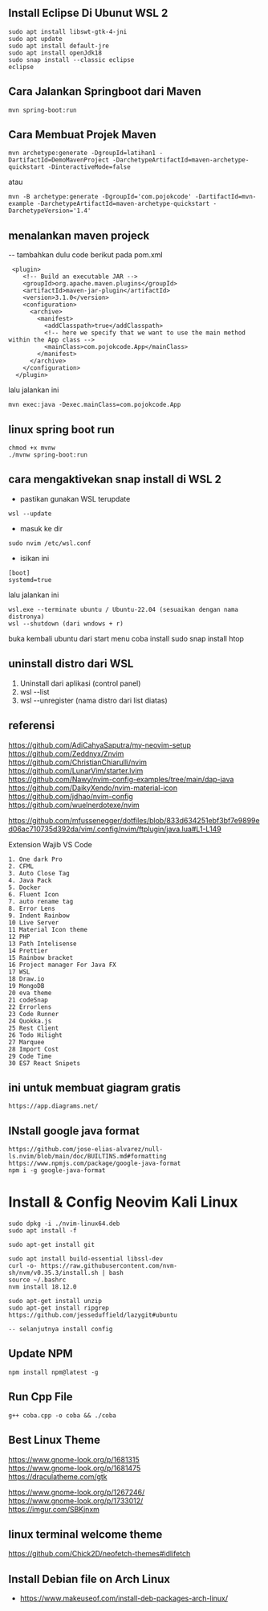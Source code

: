 ## Install Eclipse Di Ubunut WSL 2
```
sudo apt install libswt-gtk-4-jni
sudo apt update
sudo apt install default-jre
sudo apt install openJdk18
sudo snap install --classic eclipse
eclipse
```

## Cara Jalankan Springboot dari Maven
```
mvn spring-boot:run
```
## Cara Membuat Projek Maven
```
mvn archetype:generate -DgroupId=latihan1 -DartifactId=DemoMavenProject -DarchetypeArtifactId=maven-archetype-quickstart -DinteractiveMode=false
```
atau 
```
mvn -B archetype:generate -DgroupId='com.pojokcode' -DartifactId=mvn-example -DarchetypeArtifactId=maven-archetype-quickstart -DarchetypeVersion='1.4'
```

## menalankan maven projeck
-- tambahkan dulu code berikut pada pom.xml
```
 <plugin>
    <!-- Build an executable JAR -->
    <groupId>org.apache.maven.plugins</groupId>
    <artifactId>maven-jar-plugin</artifactId>
    <version>3.1.0</version>
    <configuration>
      <archive>
        <manifest>
          <addClasspath>true</addClasspath>
          <!-- here we specify that we want to use the main method within the App class -->
          <mainClass>com.pojokcode.App</mainClass>
        </manifest>
      </archive>
    </configuration>
  </plugin>
```
lalu jalankan ini
```
mvn exec:java -Dexec.mainClass=com.pojokcode.App
```

## linux spring boot run 
```
chmod +x mvnw
./mvnw spring-boot:run
```

## cara mengaktivekan snap install di WSL 2
- pastikan gunakan WSL terupdate
```
wsl --update
```
- masuk ke dir
```
sudo nvim /etc/wsl.conf
```
- isikan ini
```
[boot]
systemd=true
```
lalu jalankan ini
```
wsl.exe --terminate ubuntu / Ubuntu-22.04 (sesuaikan dengan nama distronya)
wsl --shutdown (dari wndows + r)
```

buka kembali ubuntu dari start menu
coba install sudo snap install htop

## uninstall distro dari WSL
1. Uninstall dari aplikasi (control panel)
2. wsl --list
3. wsl --unregister (nama distro dari list diatas)

## referensi
https://github.com/AdiCahyaSaputra/my-neovim-setup  <br>
https://github.com/Zeddnyx/Znvim  <br>
https://github.com/ChristianChiarulli/nvim  <br>
https://github.com/LunarVim/starter.lvim <br>
https://github.com/Nawy/nvim-config-examples/tree/main/dap-java <br>
https://github.com/DaikyXendo/nvim-material-icon<br>
https://github.com/jdhao/nvim-config <br>
https://github.com/wuelnerdotexe/nvim <br>

https://github.com/mfussenegger/dotfiles/blob/833d634251ebf3bf7e9899ed06ac710735d392da/vim/.config/nvim/ftplugin/java.lua#L1-L149


Extension Wajib VS Code
```
1. One dark Pro
2. CFML
3. Auto Close Tag
4. Java Pack
5. Docker 
6. Fluent Icon
7. auto rename tag
8. Error Lens
9. Indent Rainbow
10 Live Server
11 Material Icon theme
12 PHP
13 Path Intelisense
14 Prettier
15 Rainbow bracket
16 Project manager For Java FX
17 WSL
18 Draw.io
19 MongoDB
20 eva theme
21 codeSnap
22 Errorlens
23 Code Runner
24 Quokka.js
25 Rest Client
26 Todo Hilight
27 Marquee
28 Import Cost
29 Code Time
30 ES7 React Snipets
```
## ini untuk membuat giagram gratis
```
https://app.diagrams.net/
```
## INstall google java format 
```
https://github.com/jose-elias-alvarez/null-ls.nvim/blob/main/doc/BUILTINS.md#formatting
https://www.npmjs.com/package/google-java-format
npm i -g google-java-format
```

# Install & Config Neovim Kali Linux
```
sudo dpkg -i ./nvim-linux64.deb
sudo apt install -f

sudo apt-get install git 

sudo apt install build-essential libssl-dev
curl -o- https://raw.githubusercontent.com/nvm-sh/nvm/v0.35.3/install.sh | bash
source ~/.bashrc
nvm install 18.12.0

sudo apt-get install unzip
sudo apt-get install ripgrep
https://github.com/jesseduffield/lazygit#ubuntu

-- selanjutnya install config
```
## Update NPM
```
npm install npm@latest -g
```
## Run Cpp File 
```
g++ coba.cpp -o coba && ./coba
```
## Best Linux Theme
https://www.gnome-look.org/p/1681315  <br>
https://www.gnome-look.org/p/1681475  <br>
https://draculatheme.com/gtk  <br>

https://www.gnome-look.org/p/1267246/ <br>
https://www.gnome-look.org/p/1733012/ <br>
https://imgur.com/SBKjnxm

## linux terminal welcome theme
https://github.com/Chick2D/neofetch-themes#idlifetch

## Install Debian file on Arch Linux 
- https://www.makeuseof.com/install-deb-packages-arch-linux/

